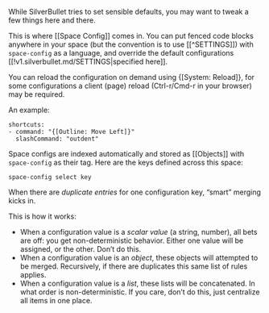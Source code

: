 While SilverBullet tries to set sensible defaults, you may want to tweak a few things here and there.

This is where [[Space Config]] comes in. You can put fenced code blocks anywhere in your space (but the convention is to use [[^SETTINGS]]) with `space-config` as a language, and override the default configurations [[!v1.silverbullet.md/SETTINGS|specified here]].

You can reload the configuration on demand using {[System: Reload]}, for some configurations a client (page) reload (Ctrl-r/Cmd-r in your browser) may be required.

An example:
```space-config
shortcuts:
- command: "{[Outline: Move Left]}"
  slashCommand: "outdent"
```

Space configs are indexed automatically and stored as [[Objects]] with `space-config` as their tag. Here are the keys defined across this space:

```query
space-config select key
```

When there are _duplicate entries_ for one configuration key, “smart” merging kicks in.

This is how it works:
* When a configuration value is a _scalar value_ (a string, number), all bets are off: you get non-deterministic behavior. Either one value will be assigned, or the other. Don’t do this.
* When a configuration value is an _object_, these objects will attempted to be merged. Recursively, if there are duplicates this same list of rules applies.
* When a configuration value is a _list_, these lists will be concatenated. In what order is non-deterministic. If you care, don’t do this, just centralize all items in one place.
